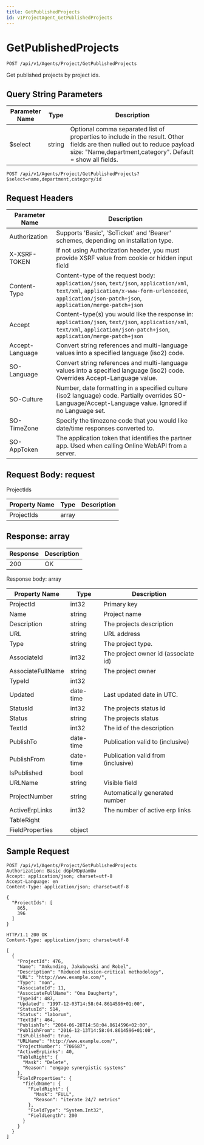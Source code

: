 ```yaml
---
title: GetPublishedProjects
id: v1ProjectAgent_GetPublishedProjects
---
```


# GetPublishedProjects

```http
POST /api/v1/Agents/Project/GetPublishedProjects
```

Get published projects by project ids.







## Query String Parameters

| Parameter Name | Type |  Description |
|----------------|------|--------------|
| $select | string |  Optional comma separated list of properties to include in the result. Other fields are then nulled out to reduce payload size: "Name,department,category". Default = show all fields. |

```http
POST /api/v1/Agents/Project/GetPublishedProjects?$select=name,department,category/id
```


## Request Headers

| Parameter Name | Description |
|----------------|-------------|
| Authorization  | Supports 'Basic', 'SoTicket' and 'Bearer' schemes, depending on installation type. |
| X-XSRF-TOKEN   | If not using Authorization header, you must provide XSRF value from cookie or hidden input field |
| Content-Type | Content-type of the request body: `application/json`, `text/json`, `application/xml`, `text/xml`, `application/x-www-form-urlencoded`, `application/json-patch+json`, `application/merge-patch+json` |
| Accept         | Content-type(s) you would like the response in: `application/json`, `text/json`, `application/xml`, `text/xml`, `application/json-patch+json`, `application/merge-patch+json` |
| Accept-Language | Convert string references and multi-language values into a specified language (iso2) code. |
| SO-Language | Convert string references and multi-language values into a specified language (iso2) code. Overrides Accept-Language value. |
| SO-Culture | Number, date formatting in a specified culture (iso2 language) code. Partially overrides SO-Language/Accept-Language value. Ignored if no Language set. |
| SO-TimeZone | Specify the timezone code that you would like date/time responses converted to. |
| SO-AppToken | The application token that identifies the partner app. Used when calling Online WebAPI from a server. |

## Request Body: request  

ProjectIds 

| Property Name | Type |  Description |
|----------------|------|--------------|
| ProjectIds | array |  |


## Response: array



| Response | Description |
|----------------|-------------|
| 200 | OK |

Response body: array

| Property Name | Type |  Description |
|----------------|------|--------------|
| ProjectId | int32 | Primary key |
| Name | string | Project name |
| Description | string | The projects description |
| URL | string | URL address |
| Type | string | The project type. |
| AssociateId | int32 | The project owner id (associate id) |
| AssociateFullName | string | The project owner |
| TypeId | int32 |  |
| Updated | date-time | Last updated date  in UTC. |
| StatusId | int32 | The projects status id |
| Status | string | The projects status |
| TextId | int32 | The id of the description |
| PublishTo | date-time | Publication valid to (inclusive) |
| PublishFrom | date-time | Publication valid from (inclusive) |
| IsPublished | bool |  |
| URLName | string | Visible field |
| ProjectNumber | string | Automatically generated number |
| ActiveErpLinks | int32 | The number of active erp links |
| TableRight |  |  |
| FieldProperties | object |  |

## Sample Request

```http!
POST /api/v1/Agents/Project/GetPublishedProjects
Authorization: Basic dGplMDpUamUw
Accept: application/json; charset=utf-8
Accept-Language: en
Content-Type: application/json; charset=utf-8

{
  "ProjectIds": [
    865,
    396
  ]
}
```

```http_
HTTP/1.1 200 OK
Content-Type: application/json; charset=utf-8

[
  {
    "ProjectId": 476,
    "Name": "Ankunding, Jakubowski and Robel",
    "Description": "Reduced mission-critical methodology",
    "URL": "http://www.example.com/",
    "Type": "non",
    "AssociateId": 11,
    "AssociateFullName": "Ona Daugherty",
    "TypeId": 487,
    "Updated": "1997-12-03T14:58:04.8614596+01:00",
    "StatusId": 514,
    "Status": "laborum",
    "TextId": 464,
    "PublishTo": "2004-06-28T14:58:04.8614596+02:00",
    "PublishFrom": "2016-12-13T14:58:04.8614596+01:00",
    "IsPublished": true,
    "URLName": "http://www.example.com/",
    "ProjectNumber": "706687",
    "ActiveErpLinks": 40,
    "TableRight": {
      "Mask": "Delete",
      "Reason": "engage synergistic systems"
    },
    "FieldProperties": {
      "fieldName": {
        "FieldRight": {
          "Mask": "FULL",
          "Reason": "iterate 24/7 metrics"
        },
        "FieldType": "System.Int32",
        "FieldLength": 200
      }
    }
  }
]
```